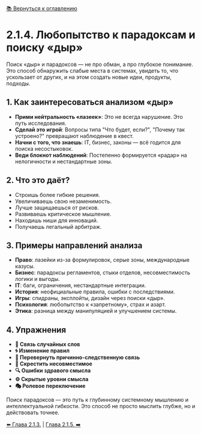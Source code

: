 [📚 Вернуться к оглавлению](../../README_ru.md)

# 2.1.4. Любопытство к парадоксам и поиску «дыр»

Поиск «дыр» и парадоксов — не про обман, а про глубокое понимание. Это способ обнаружить слабые места в системах, увидеть то, что ускользает от других, и на этом создать новые идеи, продукты, подходы.

## 1. Как заинтересоваться анализом «дыр»
- **Прими нейтральность «лазеек»**: Это не всегда нарушение. Это путь исследования.
- **Сделай это игрой**: Вопросы типа "Что будет, если?", "Почему так устроено?" превращают наблюдение в квест.
- **Начни с того, что знаешь**: IT, бизнес, законы — всё годится для поиска несостыковок.
- **Веди блокнот наблюдений**: Постепенно формируется «радар» на нелогичности и нестандартные зоны.

## 2. Что это даёт?
- Строишь более гибкие решения.
- Увеличиваешь свою незаменимость.
- Лучше защищаешься от рисков.
- Развиваешь критическое мышление.
- Находишь ниши для инноваций.
- Получаешь легальный арбитраж.

## 3. Примеры направлений анализа
- **Право**: лазейки из-за формулировок, серые зоны, международные казусы.
- **Бизнес**: парадоксы регламентов, стыки отделов, несовместимость логики и выгоды.
- **IT**: баги, ограничения, нестандартные интеграции.
- **История**: неофициальные правила, ошибки с последствиями.
- **Игры**: спидраны, эксплойты, дизайн через поиски «дыр».
- **Психология**: любопытство к «запретному», страх и азарт.
- **Этика**: разница между манипуляцией и улучшением системы.

## 4. Упражнения
- **🎲 Связь случайных слов**
- **🌀 Изменение правил**
- **🧩 Перевернуть причинно-следственную связь**
- **🔀 Скрестить несовместимое**
- **🔍 Ошибки здравого смысла**
- **⚙️ Скрытые уровни смысла**
- **🎭 Ролевое переключение**

Поиск парадоксов — это путь к глубинному системному мышлению и интеллектуальной гибкости. Это способ не просто мыслить глубже, но и действовать точнее.

[⬅️ Глава 2.1.3.](chapter213.md)  |  [Глава 2.1.5. ➡️](chapter215.md)
